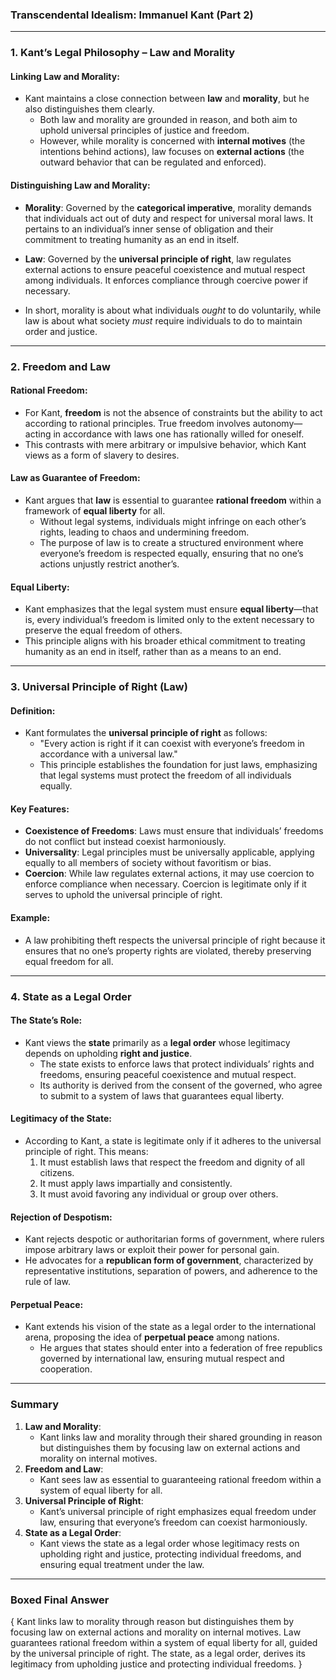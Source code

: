 ### **Transcendental Idealism: Immanuel Kant (Part 2)**

---

### **1. Kant’s Legal Philosophy – Law and Morality**

#### Linking Law and Morality:
- Kant maintains a close connection between **law** and **morality**, but he also distinguishes them clearly.
  - Both law and morality are grounded in reason, and both aim to uphold universal principles of justice and freedom.
  - However, while morality is concerned with **internal motives** (the intentions behind actions), law focuses on **external actions** (the outward behavior that can be regulated and enforced).

#### Distinguishing Law and Morality:
- **Morality**: Governed by the **categorical imperative**, morality demands that individuals act out of duty and respect for universal moral laws. It pertains to an individual’s inner sense of obligation and their commitment to treating humanity as an end in itself.
- **Law**: Governed by the **universal principle of right**, law regulates external actions to ensure peaceful coexistence and mutual respect among individuals. It enforces compliance through coercive power if necessary.

- In short, morality is about what individuals *ought* to do voluntarily, while law is about what society *must* require individuals to do to maintain order and justice.

---

### **2. Freedom and Law**

#### Rational Freedom:
- For Kant, **freedom** is not the absence of constraints but the ability to act according to rational principles. True freedom involves autonomy—acting in accordance with laws one has rationally willed for oneself.
- This contrasts with mere arbitrary or impulsive behavior, which Kant views as a form of slavery to desires.

#### Law as Guarantee of Freedom:
- Kant argues that **law** is essential to guarantee **rational freedom** within a framework of **equal liberty** for all.
  - Without legal systems, individuals might infringe on each other’s rights, leading to chaos and undermining freedom.
  - The purpose of law is to create a structured environment where everyone’s freedom is respected equally, ensuring that no one’s actions unjustly restrict another’s.

#### Equal Liberty:
- Kant emphasizes that the legal system must ensure **equal liberty**—that is, every individual’s freedom is limited only to the extent necessary to preserve the equal freedom of others.
- This principle aligns with his broader ethical commitment to treating humanity as an end in itself, rather than as a means to an end.

---

### **3. Universal Principle of Right (Law)**

#### Definition:
- Kant formulates the **universal principle of right** as follows:
  - "Every action is right if it can coexist with everyone’s freedom in accordance with a universal law."
  - This principle establishes the foundation for just laws, emphasizing that legal systems must protect the freedom of all individuals equally.

#### Key Features:
- **Coexistence of Freedoms**: Laws must ensure that individuals’ freedoms do not conflict but instead coexist harmoniously.
- **Universality**: Legal principles must be universally applicable, applying equally to all members of society without favoritism or bias.
- **Coercion**: While law regulates external actions, it may use coercion to enforce compliance when necessary. Coercion is legitimate only if it serves to uphold the universal principle of right.

#### Example:
- A law prohibiting theft respects the universal principle of right because it ensures that no one’s property rights are violated, thereby preserving equal freedom for all.

---

### **4. State as a Legal Order**

#### The State’s Role:
- Kant views the **state** primarily as a **legal order** whose legitimacy depends on upholding **right and justice**.
  - The state exists to enforce laws that protect individuals’ rights and freedoms, ensuring peaceful coexistence and mutual respect.
  - Its authority is derived from the consent of the governed, who agree to submit to a system of laws that guarantees equal liberty.

#### Legitimacy of the State:
- According to Kant, a state is legitimate only if it adheres to the universal principle of right. This means:
  1. It must establish laws that respect the freedom and dignity of all citizens.
  2. It must apply laws impartially and consistently.
  3. It must avoid favoring any individual or group over others.

#### Rejection of Despotism:
- Kant rejects despotic or authoritarian forms of government, where rulers impose arbitrary laws or exploit their power for personal gain.
- He advocates for a **republican form of government**, characterized by representative institutions, separation of powers, and adherence to the rule of law.

#### Perpetual Peace:
- Kant extends his vision of the state as a legal order to the international arena, proposing the idea of **perpetual peace** among nations.
  - He argues that states should enter into a federation of free republics governed by international law, ensuring mutual respect and cooperation.

---

### **Summary**

1. **Law and Morality**:
   - Kant links law and morality through their shared grounding in reason but distinguishes them by focusing law on external actions and morality on internal motives.
2. **Freedom and Law**:
   - Kant sees law as essential to guaranteeing rational freedom within a system of equal liberty for all.
3. **Universal Principle of Right**:
   - Kant’s universal principle of right emphasizes equal freedom under law, ensuring that everyone’s freedom can coexist harmoniously.
4. **State as a Legal Order**:
   - Kant views the state as a legal order whose legitimacy rests on upholding right and justice, protecting individual freedoms, and ensuring equal treatment under the law.

---

### **Boxed Final Answer**

{
Kant links law to morality through reason but distinguishes them by focusing law on external actions and morality on internal motives. Law guarantees rational freedom within a system of equal liberty for all, guided by the universal principle of right. The state, as a legal order, derives its legitimacy from upholding justice and protecting individual freedoms.
}
